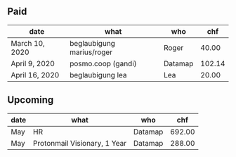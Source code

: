 ## Paid

| date  | what  | who  | chf  | 
|---|---|---|---|
| March 10, 2020  | beglaubigung marius/roger | Roger | 40.00  |
| April 9, 2020 |  posmo.coop (gandi) | Datamap  | 102.14  | 
| April 16, 2020 | beglaubigung lea  |  Lea | 20.00  | 



## Upcoming

| date  | what  | who  | chf  | 
|---|---|---|---|
| May  | HR | Datamap | 692.00  |
| May  | Protonmail Visionary, 1 Year | Datamap | 288.00  |
